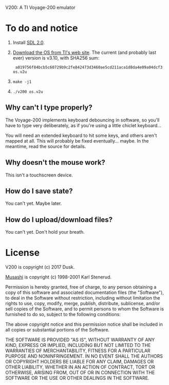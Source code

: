 V200: A TI Voyage-200 emulator

To do and notice
================

1. Install [SDL 2.0](https://www.libsdl.org/).

2. [Download the OS from TI's web site](https://education.ti.com/en/products/calculators/graphing-calculators/voyage-200?category=resources). The current (and probably last ever) version is v3.10, with SHA256 sum:

        a819756f84bcb5c60729b9c2fe842473d3460ae5cd211aca1d8da4e09a04dcf3  os.v2u

3. `make -j1`

4. `./v200 os.v2u`


Why can't I type properly?
--------------------------

The Voyage-200 implements keyboard debouncing in software, so you'll have to
type very deliberately, as if you're using a little chiclet keyboard...

You will need an extended keyboard to hit some keys, and others aren't mapped
at all. This will probably be fixed eventually... maybe. In the meantime, read
the source for details.


Why doesn't the mouse work?
---------------------------

This isn't a touchscreen device.


How do I save state?
--------------------

You can't yet. Maybe later.


How do I upload/download files?
-------------------------------

You can't yet. Don't hold your breath.


License
=======

V200 is copyright (c) 2017 Dusk.

[Musashi](https://github.com/kstenerud/Musashi) is copyright (c) 1998-2001 Karl Stenerud.

Permission is hereby granted, free of charge, to any person obtaining a copy
of this software and associated documentation files (the "Software"), to deal
in the Software without restriction, including without limitation the rights
to use, copy, modify, merge, publish, distribute, sublicense, and/or sell
copies of the Software, and to permit persons to whom the Software is
furnished to do so, subject to the following conditions:

The above copyright notice and this permission notice shall be included in
all copies or substantial portions of the Software.

THE SOFTWARE IS PROVIDED "AS IS", WITHOUT WARRANTY OF ANY KIND, EXPRESS OR
IMPLIED, INCLUDING BUT NOT LIMITED TO THE WARRANTIES OF MERCHANTABILITY,
FITNESS FOR A PARTICULAR PURPOSE AND NONINFRINGEMENT. IN NO EVENT SHALL THE
AUTHORS OR COPYRIGHT HOLDERS BE LIABLE FOR ANY CLAIM, DAMAGES OR OTHER
LIABILITY, WHETHER IN AN ACTION OF CONTRACT, TORT OR OTHERWISE, ARISING FROM,
OUT OF OR IN CONNECTION WITH THE SOFTWARE OR THE USE OR OTHER DEALINGS IN
THE SOFTWARE.
